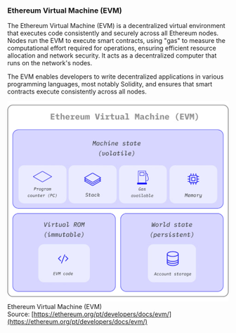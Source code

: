 ### Ethereum Virtual Machine (EVM)

The Ethereum Virtual Machine (EVM) is a decentralized virtual environment that executes code consistently and securely across all Ethereum nodes. Nodes run the EVM to execute smart contracts, using "gas" to measure the computational effort required for operations, ensuring efficient resource allocation and network security. It acts as a decentralized computer that runs on the network's nodes.

The EVM enables developers to write decentralized applications in various programming languages, most notably Solidity, and ensures that smart contracts execute consistently across all nodes.

![Ethereum Virtual Machine (EVM)](.guides/img/image6.png)  
Ethereum Virtual Machine (EVM)  
Source: [https://ethereum.org/pt/developers/docs/evm/](https://ethereum.org/pt/developers/docs/evm/) 